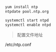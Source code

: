 ```bash
yum install ntp
ntpdate pool.ntp.org
```

```bash
systemctl start ntpd
systemctl enable ntpd
```

> 配置文件地址

/etc/ntp.conf

